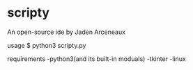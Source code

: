 # scripty
An open-source ide by Jaden Arceneaux

usage
$ python3 scripty.py <file name>

requirements
-python3(and its built-in moduals)
-tkinter
-linux

